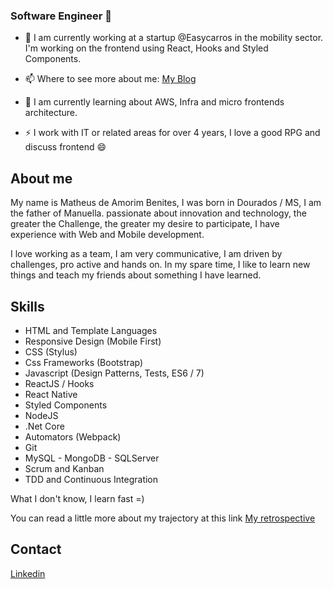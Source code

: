 ### Software Engineer 👋

- 🔭
I am currently working at a startup @Easycarros in the mobility sector.
I'm working on the frontend using React, Hooks and Styled Components.

- 📫 
Where to see more about me: [My Blog](https://papode.dev/)

- 🌱 
I am currently learning about AWS, Infra and micro frontends architecture.

- ⚡ 
I work with IT or related areas for over 4 years, I love a good RPG and discuss frontend 😄

## About me
My name is Matheus de Amorim Benites, I was born in Dourados / MS, I am the father of Manuella. passionate about innovation and technology, the greater the Challenge, the greater my desire to participate, I have experience with Web and Mobile development.

I love working as a team, I am very communicative, I am driven by challenges, pro active and hands on. In my spare time, I like to learn new things and teach my friends about something I have learned.

## Skills

- HTML and Template Languages
- Responsive Design (Mobile First)
- CSS (Stylus)
- Css Frameworks (Bootstrap)
- Javascript (Design Patterns, Tests, ES6 / 7)
- ReactJS / Hooks
- React Native
- Styled Components
- NodeJS
- .Net Core
- Automators (Webpack)
- Git
- MySQL - MongoDB - SQLServer
- Scrum and Kanban
- TDD and Continuous Integration


What I don't know, I learn fast =)

You can read a little more about my trajectory at this link [My retrospective](https://papode.dev/minha-retrospectiva-2019/)

## Contact

 [Linkedin](https://www.linkedin.com/in/benites-amorim/)
